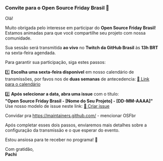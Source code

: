 ### **Convite para o Open Source Friday Brasil 🎉**  

Olá!  

Muito obrigada pelo interesse em participar do **Open Source Friday Brasil**! Estamos animadas para que você compartilhe seu projeto com nossa comunidade.  

Sua sessão será transmitida **ao vivo** no **Twitch da GitHub Brasil** às **13h BRT** na sexta-feira agendada.  

Para garantir sua participação, siga estes passos:  

1️⃣ **Escolha uma sexta-feira disponível** em nosso calendário de transmissões, por favos nos de **duas semanas** de antecedencia: [📅 Link para o calendário](https://calendar.app.google/bCv4PNzTqGizrTgJ6)  

2️⃣ **Após selecionar a data, abra uma issue** com o título:  
   **"Open Source Friday Brasil - [Nome do Seu Projeto] - [DD-MM-AAAA]"**  
   Use nosso modelo de issue neste link: [📌 Criar issue](https://github.com/pachicodes/open-source-friday-brasil/issues/new?template=brasil.yml)

   Convidar pra https://maintainers.github.com/ - mencionar OSFbr

Após completar esses dois passos, enviaremos mais detalhes sobre a configuração da transmissão e o que esperar do evento.  

Estou ansiosa para te receber no programa! 🚀  

Com gratidão,  
**Pachi**
